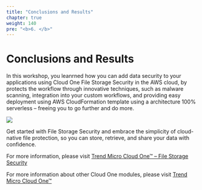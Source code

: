 ```yaml
---
title: "Conclusions and Results"
chapter: true
weight: 140
pre: "<b>6. </b>"
---
```


# Conclusions and Results

In this workshop, you leanrned how you can add data security to your applications using Cloud One File Storage Security in the AWS cloud, by protects the workflow through innovative techniques, such as malware scanning, integration into your custom workflows, and providing easy deployment using AWS CloudFormation template using a architecture 100% serverless – freeing you to go further and do more. 

<img src="https://i.imgur.com/XqhVAA7.gif"></img>

Get started with File Storage Security and embrace the simplicity of cloud-native file protection, so you can store, retrieve, and share your data with confidence.

For more information, please visit [Trend Micro Cloud One™ – File Storage Security](https://www.trendmicro.com/en_us/business/products/hybrid-cloud/cloud-one-file-storage-security.html)

For more information about other Cloud One modules, please visit [Trend Micro Cloud One™](https://www.trendmicro.com/cloudone)